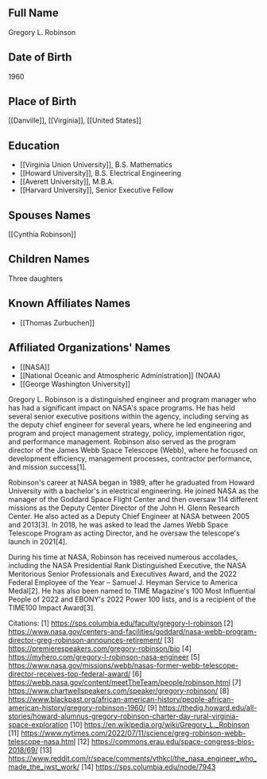## Full Name
Gregory L. Robinson

## Date of Birth
1960

## Place of Birth
[[Danville]], [[Virginia]], [[United States]]

## Education
- [[Virginia Union University]], B.S. Mathematics
- [[Howard University]], B.S. Electrical Engineering
- [[Averett University]], M.B.A.
- [[Harvard University]], Senior Executive Fellow

## Spouses Names
[[Cynthia Robinson]]

## Children Names
Three daughters

## Known Affiliates Names
- [[Thomas Zurbuchen]]

## Affiliated Organizations' Names
- [[NASA]]
- [[National Oceanic and Atmospheric Administration]] (NOAA)
- [[George Washington University]]

Gregory L. Robinson is a distinguished engineer and program manager who has had a significant impact on NASA's space programs. He has held several senior executive positions within the agency, including serving as the deputy chief engineer for several years, where he led engineering and program and project management strategy, policy, implementation rigor, and performance management. Robinson also served as the program director of the James Webb Space Telescope (Webb), where he focused on development efficiency, management processes, contractor performance, and mission success[1].

Robinson's career at NASA began in 1989, after he graduated from Howard University with a bachelor's in electrical engineering. He joined NASA as the manager of the Goddard Space Flight Center and then oversaw 114 different missions as the Deputy Center Director of the John H. Glenn Research Center. He also acted as a Deputy Chief Engineer at NASA between 2005 and 2013[3]. In 2018, he was asked to lead the James Webb Space Telescope Program as acting Director, and he oversaw the telescope's launch in 2021[4].

During his time at NASA, Robinson has received numerous accolades, including the NASA Presidential Rank Distinguished Executive, the NASA Meritorious Senior Professionals and Executives Award, and the 2022 Federal Employee of the Year – Samuel J. Heyman Service to America Medal[2]. He has also been named to TIME Magazine's 100 Most Influential People of 2022 and EBONY's 2022 Power 100 lists, and is a recipient of the TIME100 Impact Award[3].

Citations:
[1] https://sps.columbia.edu/faculty/gregory-l-robinson
[2] https://www.nasa.gov/centers-and-facilities/goddard/nasa-webb-program-director-greg-robinson-announces-retirement/
[3] https://premierespeakers.com/gregory-robinson/bio
[4] https://myhero.com/gregory-l-robinson-nasa-engineer
[5] https://www.nasa.gov/missions/webb/nasas-former-webb-telescope-director-receives-top-federal-award/
[6] https://webb.nasa.gov/content/meetTheTeam/people/robinson.html
[7] https://www.chartwellspeakers.com/speaker/gregory-robinson/
[8] https://www.blackpast.org/african-american-history/people-african-american-history/gregory-robinson-1960/
[9] https://thedig.howard.edu/all-stories/howard-alumnus-gregory-robinson-charter-day-rural-virginia-space-exploration
[10] https://en.wikipedia.org/wiki/Gregory_L._Robinson
[11] https://www.nytimes.com/2022/07/11/science/greg-robinson-webb-telescope-nasa.html
[12] https://commons.erau.edu/space-congress-bios-2018/69/
[13] https://www.reddit.com/r/space/comments/vthkcl/the_nasa_engineer_who_made_the_jwst_work/
[14] https://sps.columbia.edu/node/7943